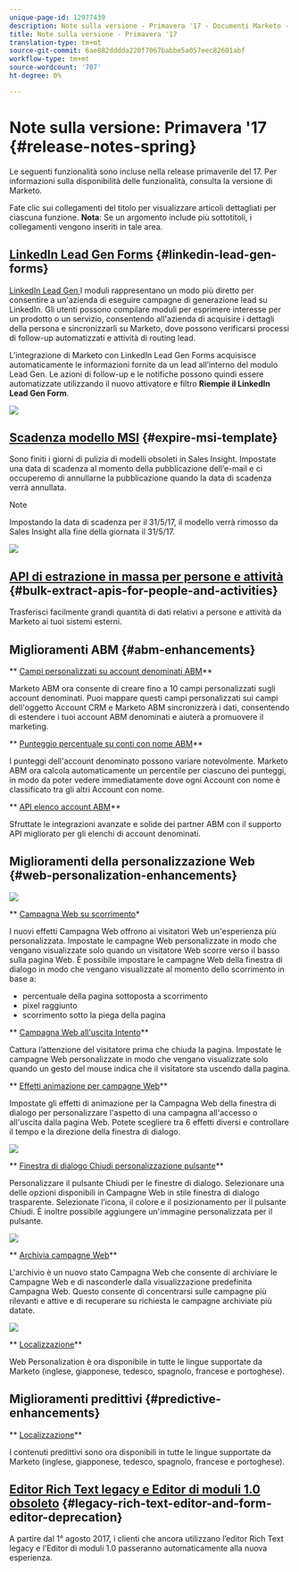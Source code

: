 ```yaml
---
unique-page-id: 12977439
description: Note sulla versione - Primavera '17 - Documenti Marketo - Documentazione del prodotto
title: Note sulla versione - Primavera '17
translation-type: tm+mt
source-git-commit: 6ae882dddda220f7067babbe5a057eec82601abf
workflow-type: tm+mt
source-wordcount: '707'
ht-degree: 0%

---
```



# Note sulla versione: Primavera &#39;17 {#release-notes-spring}

Le seguenti funzionalità sono incluse nella release primaverile del 17. Per informazioni sulla disponibilità delle funzionalità, consulta la versione di Marketo.

Fate clic sui collegamenti del titolo per visualizzare articoli dettagliati per ciascuna funzione. **Nota**: Se un argomento include più sottotitoli, i collegamenti vengono inseriti in tale area.

## [LinkedIn Lead Gen Forms](https://docs.marketo.com/x/ngLG) {#linkedin-lead-gen-forms}

[LinkedIn Lead Gen ](https://business.linkedin.com/marketing-solutions/native-advertising/lead-gen-ads) I moduli rappresentano un modo più diretto per consentire a un&#39;azienda di eseguire campagne di generazione lead su LinkedIn. Gli utenti possono compilare moduli per esprimere interesse per un prodotto o un servizio, consentendo all&#39;azienda di acquisire i dettagli della persona e sincronizzarli su Marketo, dove possono verificarsi processi di follow-up automatizzati e attività di routing lead.

L’integrazione di Marketo con LinkedIn Lead Gen Forms acquisisce automaticamente le informazioni fornite da un lead all’interno del modulo Lead Gen. Le azioni di follow-up e le notifiche possono quindi essere automatizzate utilizzando il nuovo attivatore e filtro **Riempie il LinkedIn Lead Gen Form**.

![](assets/release-notes-image.png)

## [Scadenza modello MSI](https://docs.marketo.com/x/VgIt) {#expire-msi-template}

Sono finiti i giorni di pulizia di modelli obsoleti in Sales Insight. Impostate una data di scadenza al momento della pubblicazione dell’e-mail e ci occuperemo di annullarne la pubblicazione quando la data di scadenza verrà annullata.

>[!NOTE]
>
>Impostando la data di scadenza per il 31/5/17, il modello verrà rimosso da Sales Insight alla fine della giornata il 31/5/17.

![](assets/four-281-29.png)

## [API di estrazione in massa per persone e attività](https://developers.marketo.com/rest-api/bulk-extract/) {#bulk-extract-apis-for-people-and-activities}

Trasferisci facilmente grandi quantità di dati relativi a persone e attività da Marketo ai tuoi sistemi esterni.

## Miglioramenti ABM {#abm-enhancements}

** [Campi personalizzati su account denominati ABM](https://docs.marketo.com/x/1wnG)**

Marketo ABM ora consente di creare fino a 10 campi personalizzati sugli account denominati. Puoi mappare questi campi personalizzati sui campi dell&#39;oggetto Account CRM e Marketo ABM sincronizzerà i dati, consentendo di estendere i tuoi account ABM denominati e aiuterà a promuovere il marketing.

** [Punteggio percentuale su conti con nome ABM](https://docs.marketo.com/display/docs/assets/abmpercentiles.png)**

I punteggi dell&#39;account denominato possono variare notevolmente. Marketo ABM ora calcola automaticamente un percentile per ciascuno dei punteggi, in modo da poter vedere immediatamente dove ogni Account con nome è classificato tra gli altri Account con nome.

** [API elenco account ABM](https://developers.marketo.com/rest-api/lead-database/named-account-lists/)**

Sfruttate le integrazioni avanzate e solide dei partner ABM con il supporto API migliorato per gli elenchi di account denominati.

## Miglioramenti della personalizzazione Web {#web-personalization-enhancements}

![](assets/dialogoptions.png)

** [Campagna Web su scorrimento](https://docs.marketo.com/x/2grG)*

I nuovi effetti Campagna Web offrono ai visitatori Web un&#39;esperienza più personalizzata. Impostate le campagne Web personalizzate in modo che vengano visualizzate solo quando un visitatore Web scorre verso il basso sulla pagina Web. È possibile impostare le campagne Web della finestra di dialogo in modo che vengano visualizzate al momento dello scorrimento in base a:

* percentuale della pagina sottoposta a scorrimento
* pixel raggiunto
* scorrimento sotto la piega della pagina

** [Campagna Web all&#39;uscita Intento](https://docs.marketo.com/x/2grG)**

Cattura l’attenzione del visitatore prima che chiuda la pagina. Impostate le campagne Web personalizzate in modo che vengano visualizzate solo quando un gesto del mouse indica che il visitatore sta uscendo dalla pagina.

** [Effetti animazione per campagne Web](https://docs.marketo.com/x/JgNI)**

Impostate gli effetti di animazione per la Campagna Web della finestra di dialogo per personalizzare l&#39;aspetto di una campagna all&#39;accesso o all&#39;uscita dalla pagina Web. Potete scegliere tra 6 effetti diversi e controllare il tempo e la direzione della finestra di dialogo.

![](assets/animationoptins.png)

** [Finestra di dialogo Chiudi personalizzazione pulsante](https://docs.marketo.com/x/JgNI)**

Personalizzare il pulsante Chiudi per le finestre di dialogo. Selezionare una delle opzioni disponibili in Campagne Web in stile finestra di dialogo trasparente. Selezionate l’icona, il colore e il posizionamento per il pulsante Chiudi. È inoltre possibile aggiungere un&#39;immagine personalizzata per il pulsante.

![](assets/dialog-button-fill-5b1-5d.png)

** [Archivia campagne Web](https://docs.marketo.com/x/_grG)**

L&#39;archivio è un nuovo stato Campagna Web che consente di archiviare le Campagne Web e di nasconderle dalla visualizzazione predefinita Campagna Web. Questo consente di concentrarsi sulle campagne più rilevanti e attive e di recuperare su richiesta le campagne archiviate più datate.

![](assets/archive-campaign-5b2-5d.png)

** [Localizzazione](https://docs.marketo.com/x/YAIk)**

Web Personalization è ora disponibile in tutte le lingue supportate da Marketo (inglese, giapponese, tedesco, spagnolo, francese e portoghese).

## Miglioramenti predittivi {#predictive-enhancements}

** [Localizzazione](https://docs.marketo.com/x/YAIk)**

I contenuti predittivi sono ora disponibili in tutte le lingue supportate da Marketo (inglese, giapponese, tedesco, spagnolo, francese e portoghese).

## [Editor Rich Text legacy e Editor di moduli 1.0 obsoleto](https://nation.marketo.com/docs/DOC-4315) {#legacy-rich-text-editor-and-form-editor-deprecation}

A partire dal 1° agosto 2017, i clienti che ancora utilizzano l’editor Rich Text legacy e l’Editor di moduli 1.0 passeranno automaticamente alla nuova esperienza.
